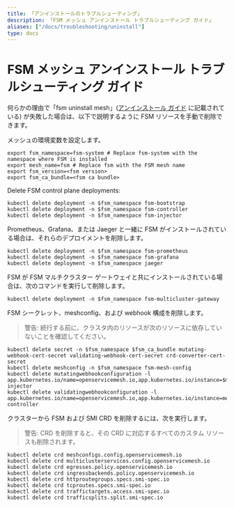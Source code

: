 ```yaml
---
title: 「アンインストールのトラブルシューティング」
description: 「FSM メッシュ アンインストール トラブルシューティング ガイド」
aliases: ["/docs/troubleshooting/uninstall"]
type: docs
---
```


# FSM メッシュ アンインストール トラブルシューティング ガイド

何らかの理由で「fsm uninstall mesh」([アンインストール ガイド](/docs/guides/uninstall/) に記載されている) が失敗した場合は、以下で説明するように FSM リソースを手動で削除できます。

メッシュの環境変数を設定します。
```console
export fsm_namespace=fsm-system # Replace fsm-system with the namespace where FSM is installed
export mesh_name=fsm # Replace fsm with the FSM mesh name
export fsm_version=<fsm version>
export fsm_ca_bundle=<fsm ca bundle>
```

Delete FSM control plane deployments:
```console
kubectl delete deployment -n $fsm_namespace fsm-bootstrap
kubectl delete deployment -n $fsm_namespace fsm-controller
kubectl delete deployment -n $fsm_namespace fsm-injector
```

Prometheus、Grafana、または Jaeger と一緒に FSM がインストールされている場合は、それらのデプロイメントを削除します。
```console
kubectl delete deployment -n $fsm_namespace fsm-prometheus
kubectl delete deployment -n $fsm_namespace fsm-grafana
kubectl delete deployment -n $fsm_namespace jaeger
```

FSM が FSM マルチクラスター ゲートウェイと共にインストールされている場合は、次のコマンドを実行して削除します。
```console
kubectl delete deployment -n $fsm_namespace fsm-multicluster-gateway
```

FSM シークレット、meshconfig、および webhook 構成を削除します。
> 警告: 続行する前に、クラスタ内のリソースが次のリソースに依存していないことを確認してください。
```console
kubectl delete secret -n $fsm_namespace $fsm_ca_bundle mutating-webhook-cert-secret validating-webhook-cert-secret crd-converter-cert-secret
kubectl delete meshconfig -n $fsm_namespace fsm-mesh-config
kubectl delete mutatingwebhookconfiguration -l app.kubernetes.io/name=openservicemesh.io,app.kubernetes.io/instance=$mesh_name,app.kubernetes.io/version=$fsm_version,app=fsm-injector
kubectl delete validatingwebhookconfiguration -l app.kubernetes.io/name=openservicemesh.io,app.kubernetes.io/instance=mesh_name,app.kubernetes.io/version=$fsm_version,app=fsm-controller
```

クラスターから FSM および SMI CRD を削除するには、次を実行します。
> 警告: CRD を削除すると、その CRD に対応するすべてのカスタム リソースも削除されます。
```console
kubectl delete crd meshconfigs.config.openservicemesh.io
kubectl delete crd multiclusterservices.config.openservicemesh.io
kubectl delete crd egresses.policy.openservicemesh.io
kubectl delete crd ingressbackends.policy.openservicemesh.io
kubectl delete crd httproutegroups.specs.smi-spec.io
kubectl delete crd tcproutes.specs.smi-spec.io
kubectl delete crd traffictargets.access.smi-spec.io
kubectl delete crd trafficsplits.split.smi-spec.io
```